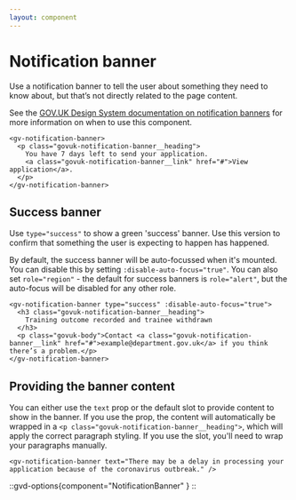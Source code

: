 ```yaml
---
layout: component
---
```


# Notification banner

Use a notification banner to tell the user about something they need to know about, but that’s not directly related to the page content.

See the [GOV.UK Design System documentation on notification banners](https://design-system.service.gov.uk/components/notification-banner/)
for more information on when to use this component.

```vue-html
<gv-notification-banner>
  <p class="govuk-notification-banner__heading">
    You have 7 days left to send your application.
    <a class="govuk-notification-banner__link" href="#">View application</a>.
  </p>
</gv-notification-banner>
```

## Success banner

Use `type="success"` to show a green 'success' banner. Use this version to confirm that something the user is expecting
to happen has happened.

By default, the success banner will be auto-focussed when it's mounted. You can disable this by setting 
`:disable-auto-focus="true"`. You can also set `role="region"` - the default for success banners is `role="alert"`,
but the auto-focus will be disabled for any other role.

```vue-html
<gv-notification-banner type="success" :disable-auto-focus="true">
  <h3 class="govuk-notification-banner__heading">
    Training outcome recorded and trainee withdrawn
  </h3>
  <p class="govuk-body">Contact <a class="govuk-notification-banner__link" href="#">example@department.gov.uk</a> if you think there’s a problem.</p>
</gv-notification-banner>
```

## Providing the banner content

You can either use the `text` prop or the default slot to provide content to show in the banner.
If you use the prop, the content will automatically be wrapped in a `<p class="govuk-notification-banner__heading">`, which will apply the
correct paragraph styling. If you use the slot, you'll need to wrap your paragraphs manually.

```vue-html
<gv-notification-banner text="There may be a delay in processing your application because of the coronavirus outbreak." />
```

::gvd-options{component="NotificationBanner" }
::